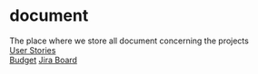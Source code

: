 # document
The place where we store all document concerning the projects    
[User Stories](https://docs.google.com/document/d/1cn1d7gAgeh5XMRAwbGJ5xTpdo9PyzdfS-xNI8j5VGZA)    
[Budget](https://docs.google.com/spreadsheets/d/1Ia7tv_aB618WuzWPcuH_htC6PMYj0rMWh-0JRWVNVGY/edit?usp=sharing)
[Jira Board](https://ogyh.atlassian.net/jira/software/projects/OGYH/boards/1)
